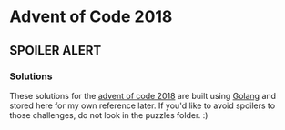 # Advent of Code 2018

## SPOILER ALERT

### Solutions
These solutions for the [advent of code 2018](https://adventofcode.com) are built using [Golang](https://golang.org/) and stored here for my own reference later.  If you'd like to avoid spoilers to those challenges, do not look in the puzzles folder. :)
